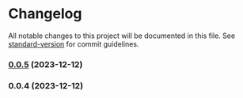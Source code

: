 # Changelog

All notable changes to this project will be documented in this file. See [standard-version](https://github.com/conventional-changelog/standard-version) for commit guidelines.

### [0.0.5](https://github.com/holmityd/playeronix/compare/v0.0.4...v0.0.5) (2023-12-12)

### 0.0.4 (2023-12-12)
